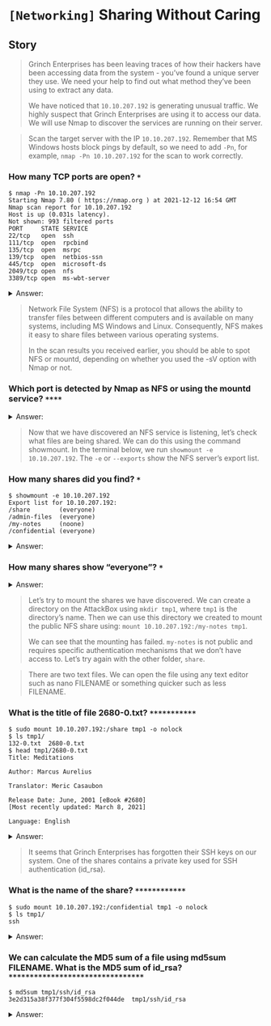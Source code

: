 # `[Networking]` Sharing Without Caring

## Story
>Grinch Enterprises has been leaving traces of how their hackers have been accessing data from the system - you’ve found a unique server they use. We need your help to find out what method they’ve been using to extract any data.
>
>We have noticed that `10.10.207.192` is generating unusual traffic. We highly suspect that Grinch Enterprises are using it to access our data. We will use Nmap to discover the services are running on their server.

>Scan the target server with the IP `10.10.207.192`. Remember that MS Windows hosts block pings by default, so we need to add `-Pn`, for example, `nmap -Pn 10.10.207.192` for the scan to work correctly. 
### How many TCP ports are open? `*`

```
$ nmap -Pn 10.10.207.192
Starting Nmap 7.80 ( https://nmap.org ) at 2021-12-12 16:54 GMT
Nmap scan report for 10.10.207.192
Host is up (0.031s latency).
Not shown: 993 filtered ports
PORT     STATE SERVICE
22/tcp   open  ssh
111/tcp  open  rpcbind
135/tcp  open  msrpc
139/tcp  open  netbios-ssn
445/tcp  open  microsoft-ds
2049/tcp open  nfs
3389/tcp open  ms-wbt-server
```

<details>
  <summary>Answer:</summary>

```
7
```
</details>

>Network File System (NFS) is a protocol that allows the ability to transfer files between different computers and is available on many systems, including MS Windows and Linux. Consequently, NFS makes it easy to share files between various operating systems.
>
>In the scan results you received earlier, you should be able to spot NFS or mountd, depending on whether you used the -sV option with Nmap or not. 

### Which port is detected by Nmap as NFS or using the mountd service? `****`

<details>
  <summary>Answer:</summary>

```
2049
```
</details>

>Now that we have discovered an NFS service is listening, let’s check what files are being shared. We can do this using the command showmount. In the terminal below, we run `showmount -e 10.10.207.192`. The `-e` or `--exports` show the NFS server’s export list.

### How many shares did you find? `*`

```
$ showmount -e 10.10.207.192
Export list for 10.10.207.192:
/share        (everyone)
/admin-files  (everyone)
/my-notes     (noone)
/confidential (everyone)
```

<details>
  <summary>Answer:</summary>

```
4
```
</details>

### How many shares show “everyone”? `*`

<details>
  <summary>Answer:</summary>

```
3
```
</details>

>Let’s try to mount the shares we have discovered. We can create a directory on the AttackBox using `mkdir tmp1`, where `tmp1` is the directory’s name. Then we can use this directory  we created to mount the public NFS share using: `mount 10.10.207.192:/my-notes tmp1`.
>
>We can see that the mounting has failed. `my-notes` is not public and requires specific authentication mechanisms that we don’t have access to. Let’s try again with the other folder, `share`.

>There are two text files. We can open the file using any text editor such as nano FILENAME or something quicker such as less FILENAME.

### What is the title of file 2680-0.txt? `***********`

```
$ sudo mount 10.10.207.192:/share tmp1 -o nolock
$ ls tmp1/
132-0.txt  2680-0.txt
$ head tmp1/2680-0.txt
Title: Meditations

Author: Marcus Aurelius

Translator: Meric Casaubon

Release Date: June, 2001 [eBook #2680]
[Most recently updated: March 8, 2021]

Language: English
```

<details>
  <summary>Answer:</summary>

```
Meditations
```
</details>

>It seems that Grinch Enterprises has forgotten their SSH keys on our system. One of the shares contains a private key used for SSH authentication (id_rsa).

### What is the name of the share? `************`

```
$ sudo mount 10.10.207.192:/confidential tmp1 -o nolock
$ ls tmp1/
ssh
```

<details>
  <summary>Answer:</summary>

```
Confidential
```
</details>

### We can calculate the MD5 sum of a file using md5sum FILENAME. What is the MD5 sum of id_rsa? `********************************`

```
$ md5sum tmp1/ssh/id_rsa
3e2d315a38f377f304f5598dc2f044de  tmp1/ssh/id_rsa
```

<details>
  <summary>Answer:</summary>

```
3e2d315a38f377f304f5598dc2f044de
```
</details>